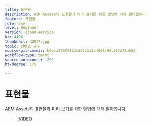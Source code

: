 ```yaml
---
title: 표현물
description: AEM Assets의 표현물과 미리 보기를 위한 방법에 대해 알아봅니다.
feature: 표현물
role: User
level: Beginner
version: cloud-service
kt: 4496
thumbnail: 32047.jpg
topic: 컨텐츠 관리
source-git-commit: b0bca57676813bd353213b4808f99c463272de85
workflow-type: tm+mt
source-wordcount: '29'
ht-degree: 17%

---
```



# 표현물

AEM Assets의 표현물과 미리 보기를 위한 방법에 대해 알아봅니다.

>[!VIDEO](https://video.tv.adobe.com/v/32047/?quality=12&learn=on&hidetitle=true)